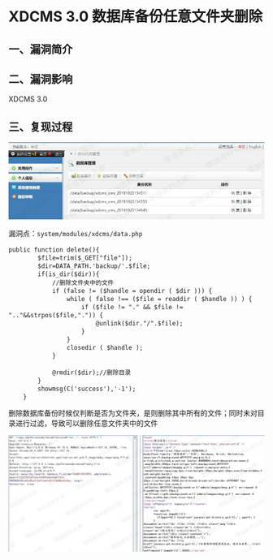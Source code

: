 XDCMS 3.0 数据库备份任意文件夹删除
==================================

一、漏洞简介
------------

二、漏洞影响
------------

XDCMS 3.0

三、复现过程
------------

![](./.resource/XDCMS3.0数据库备份任意文件夹删除/media/rId24.jpg)

漏洞点：`system/modules/xdcms/data.php`

    public function delete(){
            $file=trim($_GET["file"]);
            $dir=DATA_PATH.'backup/'.$file;
            if(is_dir($dir)){
                //删除文件夹中的文件
                if (false != ($handle = opendir ( $dir ))) {  
                    while ( false !== ($file = readdir ( $handle )) ) {   
                        if ($file != "." && $file != ".."&&strpos($file,".")) {  
                            @unlink($dir."/".$file);    
                        }  
                    }  
                    closedir ( $handle );  
                }  
            
                @rmdir($dir);//删除目录
            }
            showmsg(C('success'),'-1');
        }

删除数据库备份时候仅判断是否为文件夹，是则删除其中所有的文件；同时未对目录进行过滤，导致可以删除任意文件夹中的文件

![](./.resource/XDCMS3.0数据库备份任意文件夹删除/media/rId25.jpg)
